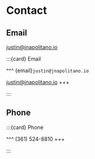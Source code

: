 # Contact

## Email

justin@jnapolitano.io

:::{card} Email

^^^
{email}`justin@jnapolitano.io`

justin@jnapolitano.io
+++

:::

## Phone


:::{card} Phone

^^^
(361) 524-8810
+++

:::





